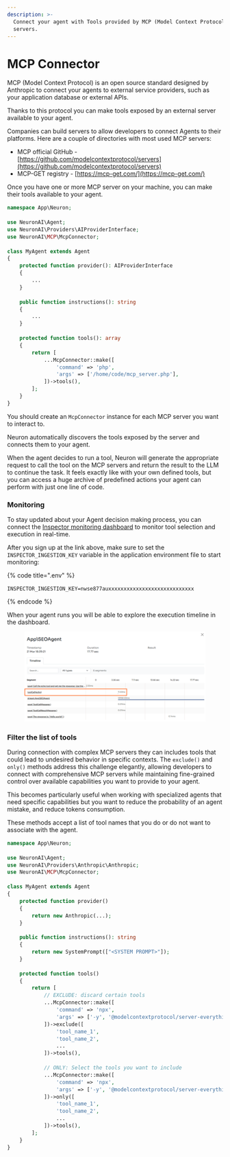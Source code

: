 ```yaml
---
description: >-
  Connect your agent with Tools provided by MCP (Model Context Protocol)
  servers.
---
```


# MCP Connector

MCP (Model Context Protocol) is an open source standard designed by Anthropic to connect your agents to external service providers, such as your application database or external APIs.

Thanks to this protocol you can make tools exposed by an external server available to your agent.

Companies can build servers to allow developers to connect Agents to their platforms. Here are a couple of directories with most used MCP servers:

* MCP official GitHub - [https://github.com/modelcontextprotocol/servers](https://github.com/modelcontextprotocol/servers)
* MCP-GET registry - [https://mcp-get.com/](https://mcp-get.com/)

Once you have one or more MCP server on your machine, you can make their tools available to your agent.

```php
namespace App\Neuron;

use NeuronAI\Agent;
use NeuronAI\Providers\AIProviderInterface;
use NeuronAI\MCP\McpConnector;

class MyAgent extends Agent 
{
    protected function provider(): AIProviderInterface
    {
        ...
    }
    
    public function instructions(): string
    {
        ...
    }
    
    protected function tools(): array
    {
        return [
            ...McpConnector::make([
                'command' => 'php',
                'args' => ['/home/code/mcp_server.php'],
            ])->tools(),
        ];
    }
}
```

You should create an `McpConnector` instance for each MCP server you want to interact to.&#x20;

Neuron automatically discovers the tools exposed by the server and connects them to your agent.

When the agent decides to run a tool, Neuron will generate the appropriate request to call the tool on the MCP servers and return the result to the LLM to continue the task.  It feels exactly like with your own defined tools, but you can access a huge archive of predefined actions your agent can perform with just one line of code.

### Monitoring

To stay updated about your Agent decision making process, you can connect the [Inspector monitoring dashboard](https://inspector.dev/) to monitor tool selection and execution in real-time.

After you sign up at the link above, make sure to set the `INSPECTOR_INGESTION_KEY` variable in the application environment file to start monitoring:

{% code title=".env" %}
```
INSPECTOR_INGESTION_KEY=nwse877auxxxxxxxxxxxxxxxxxxxxxxxxxxxx
```
{% endcode %}

When your agent runs you will be able to explore the execution timeline in the dashboard.

<figure><img src="../.gitbook/assets/mcp-tool-call.png" alt=""><figcaption></figcaption></figure>

### Filter the list of tools

During connection with complex MCP servers they can includes tools that could lead to undesired behavior in specific contexts. The `exclude()` and `only()` methods address this challenge elegantly, allowing developers to connect with comprehensive MCP servers while maintaining fine-grained control over available capabilities you want to provide to your agent.&#x20;

This becomes particularly useful when working with specialized agents that need specific capabilities but you want to reduce the probability of an agent mistake, and reduce tokens consumption.

These methods accept a list of tool names that you do or do not want to associate with the agent.

```php
namespace App\Neuron;

use NeuronAI\Agent;
use NeuronAI\Providers\Anthropic\Anthropic;
use NeuronAI\MCP\McpConnector;

class MyAgent extends Agent 
{
    protected function provider()
    {
        return new Anthropic(...);
    }
    
    public function instructions(): string
    {
        return new SystemPrompt(["<SYSTEM PROMPT>"]);
    }
    
    protected function tools()
    {
        return [
            // EXCLUDE: discard certain tools
            ...McpConnector::make([
                'command' => 'npx',
                'args' => ['-y', '@modelcontextprotocol/server-everything'],
            ])->exclude([
                'tool_name_1',
                'tool_name_2',
                ...
            ])->tools(),
            
            // ONLY: Select the tools you want to include
            ...McpConnector::make([
                'command' => 'npx',
                'args' => ['-y', '@modelcontextprotocol/server-everything'],
            ])->only([
                'tool_name_1',
                'tool_name_2',
                ...
            ])->tools(),
        ];
    }
}
```
